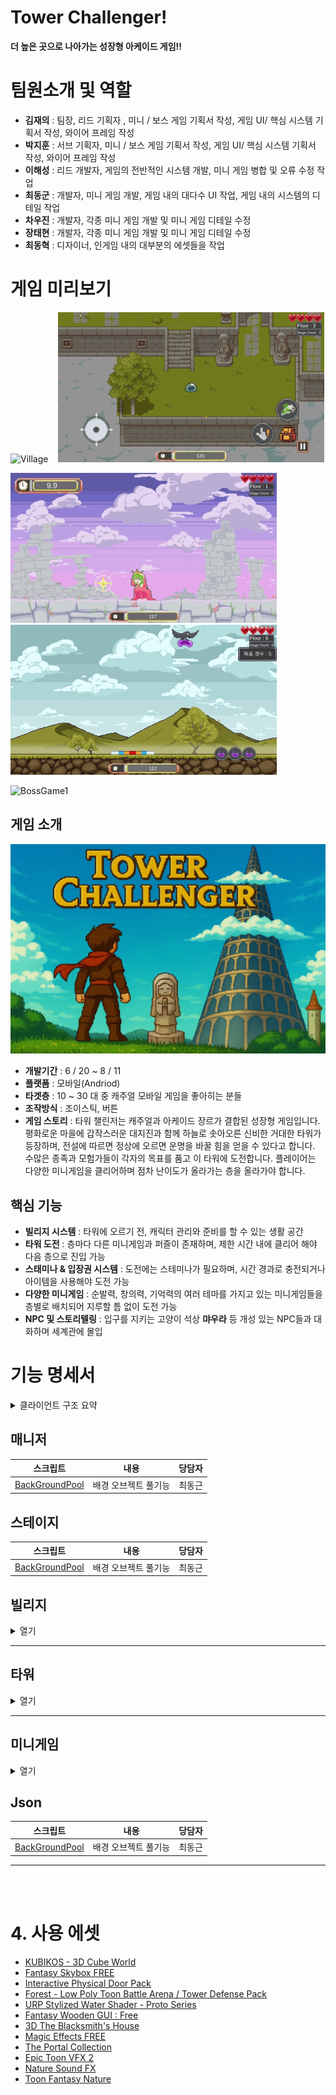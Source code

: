 # Tower Challenger!
**더 높은 곳으로 나아가는 성장형 아케이드 게임!!**

# 팀원소개 및 역할
- **김재의** : 팀장, 리드 기획자 , 미니 / 보스 게임 기획서 작성, 게임 UI/ 핵심 시스템 기획서 작성, 와이어 프레임 작성
- **박지훈** : 서브 기획자, 미니 / 보스 게임 기획서 작성, 게임 UI/ 핵심 시스템 기획서 작성, 와이어 프레임 작성
- **이해성** : 리드 개발자, 게임의 전반적인 시스템 개발, 미니 게임 병합 및 오류 수정 작업
- **최동군** : 개발자, 미니 게임 개발, 게임 내의 대다수 UI 작업, 게임 내의 시스템의 디테일 작업
- **차우진** : 개발자, 각종 미니 게임 개발 및 미니 게임 디테일 수정
- **장태현** : 개발자, 각종 미니 게임 개발 및 미니 게임 디테일 수정
- **최동혁** : 디자이너, 인게임 내의 대부분의 에셋들을 작업

# 게임 미리보기
![Village](https://github.com/donggeunchoi/Tower-Challenger/blob/main/Assets/06%20ReadMeImage/IMAGIF/%EB%B9%8C%EB%A6%AC%EC%A7%80.gif)&nbsp;&nbsp;&nbsp;
![Tower Map](https://github.com/donggeunchoi/Tower-Challenger/blob/main/Assets/06%20ReadMeImage/IMAGIF/%ED%94%8C%EB%A0%88%EC%9D%B4%EC%96%B4%20%EC%9D%B4%EB%8F%99.gif)<br>


![MiniGame1](https://github.com/donggeunchoi/Tower-Challenger/blob/main/Assets/06%20ReadMeImage/IMAGIF/%EA%B3%B5%EC%A3%BC%EC%A7%80%ED%82%A4%EA%B8%B0.gif)&nbsp;&nbsp;&nbsp;
![MiniGame2](https://github.com/donggeunchoi/Tower-Challenger/blob/main/Assets/06%20ReadMeImage/IMAGIF/%EC%8A%AC%EB%9D%BC%EC%9E%84%20%ED%83%80%EC%9B%8C.gif)<br>


![BossGame1](https://github.com/donggeunchoi/Tower-Challenger/blob/main/Assets/06%20ReadMeImage/IMAGIF/%EC%A3%BC%EC%A0%95%EB%B1%85%EC%9D%B4%20%EC%95%84%EC%A0%80%EC%94%A8%20%EA%B2%8C%EC%9E%84.gif)<br>
## 게임 소개
![게임 시작 화면](https://github.com/donggeunchoi/Tower-Challenger/blob/main/Assets/02%20Images/StartBackGround/ChatGPT_Image_2025_6_27_09_20_12.png)
- **개발기간** : 6 / 20 ~ 8 / 11
- **플랫폼** : 모바일(Andriod)
- **타겟층** : 10 ~ 30 대 중 캐주얼 모바일 게임을 좋아히는 분들
- **조작방식** : 조이스틱, 버튼
- **게임 스토리** :
타워 챌린저는 캐주얼과 아케이드 장르가 결합된 성장형 게임입니다.
평화로운 마을에 갑작스러운 대지진과 함께 하늘로 솟아오른 신비한 거대한 타워가 등장하며, 전설에 따르면 정상에 오르면 운명을 바꿀 힘을 얻을 수 있다고 합니다.
수많은 종족과 모험가들이 각자의 목표를 품고 이 타워에 도전합니다.
플레이어는 다양한 미니게임을 클리어하며 점차 난이도가 올라가는 층을 올라가야 합니다.
## 핵심 기능
- **빌리지 시스템** : 타워에 오르기 전, 캐릭터 관리와 준비를 할 수 있는 생활 공간
- **타워 도전** : 층마다 다른 미니게임과 퍼즐이 존재하며, 제한 시간 내에 클리어 해야 다음 층으로 진입 가능
- **스태미나 & 입장권 시스템** : 도전에는 스테미나가 필요하며, 시간 경과로 충전되거나 아이템을 사용해야 도전 가능
- **다양한 미니게임** : 순발력, 창의력, 기억력의 여러 테마를 가지고 있는 미니게임들을 층별로 배치되어 지루할 틈 없이 도전 가능
- **NPC 및 스토리텔링** : 입구를 지키는 고양이 석상 **먀우라** 등 개성 있는 NPC들과 대화하며 세계관에 몰입

# 기능 명세서

<details>
<summary>클라이언트 구조 요약</summary>

## 클라이언트 구조
<img width="1000" src="https://github.com/donggeunchoi/Tower-Challenger/blob/main/Assets/06%20ReadMeImage/Process.webp">

## JSON
![Untitled](https://github.com/donggeunchoi/Tower-Challenger/blob/main/Assets/06%20ReadMeImage/JsonData.webp)

## 상호작용
<img width="1000" src="https://github.com/donggeunchoi/Tower-Challenger/blob/main/Assets/06%20ReadMeImage/Interaction.webp">

## 플레이어
![Untitled (1)](https://github.com/donggeunchoi/Tower-Challenger/blob/main/Assets/06%20ReadMeImage/Player.webp)

## 스테이지
![Untitled (2)](https://github.com/donggeunchoi/Tower-Challenger/blob/main/Assets/06%20ReadMeImage/Stage.webp)

## 빌리지
![Untitled (2)](https://github.com/donggeunchoi/Tower-Challenger/blob/main/Assets/06%20ReadMeImage/Village.webp)
</details>

## **매니저**

| 스크립트 | 내용 | 당담자 |
| -- | -- | -- |
[BackGroundPool](https://github.com/donggeunchoi/Tower-Challenger/blob/main/Assets/03%20Scripts/MiniGames/CatTowerJump/BackGroundPool.cs) | 배경 오브젝트 풀기능 | 최동근|

## **스테이지**

| 스크립트 | 내용 | 당담자 |
| -- | -- | -- |
[BackGroundPool](https://github.com/donggeunchoi/Tower-Challenger/blob/main/Assets/03%20Scripts/MiniGames/CatTowerJump/BackGroundPool.cs) | 배경 오브젝트 풀기능 | 최동근|

## **빌리지**

<details>
<summary>열기</summary>
  
| 스크립트 이름 | 내용 | 당담자 |
| --- | --- | --- |
| [Guild](https://github.com/donggeunchoi/Tower-Challenger/blob/main/Assets/03%20Scripts/Village/Guild.cs) | 길드 관리 | 최동근
| [Inventory](https://github.com/donggeunchoi/Tower-Challenger/blob/main/Assets/03%20Scripts/Village/Inventory.cs) | 인벤토리 관리 | 최동근
| [InventorySlot](https://github.com/donggeunchoi/Tower-Challenger/blob/main/Assets/03%20Scripts/Village/InventorySlot.cs) | 인벤토리 슬롯관리 | 최동근
| [VillageManager](https://github.com/donggeunchoi/Tower-Challenger/blob/main/Assets/03%20Scripts/Village/VillageManager.cs) | 빌리지 전반적인 관리 | 최동근
| [Store](https://github.com/donggeunchoi/Tower-Challenger/blob/main/Assets/03%20Scripts/Village/Store.cs) | 상점 관리 | 최동근
| [PauseManager](https://github.com/donggeunchoi/Tower-Challenger/blob/main/Assets/03%20Scripts/Village/PauseManager.cs) | 설정 관리 | 최동근
| [MailBox](https://github.com/donggeunchoi/Tower-Challenger/blob/main/Assets/03%20Scripts/Village/MailBox.cs) | 우편함 관리 | 최동근
| [itemManager](https://github.com/donggeunchoi/Tower-Challenger/blob/main/Assets/03%20Scripts/Village/ItemManager.cs) | 아이템데이터 관리 | 최동근
| [NPCBase](https://github.com/donggeunchoi/Tower-Challenger/blob/main/Assets/03%20Scripts/Village/NPC/NPCBase.cs) | NPC 기본 관리 | 최동근

</details>

---
## **타워**

<details>
<summary>열기</summary>

| 스크립트 | 내용 | 당담자 |
| -- | -- | -- |
[RewardManager](https://github.com/donggeunchoi/Tower-Challenger/blob/main/Assets/03%20Scripts/RewardTableData/RewardManager.cs) | 보상 관리 | 최동근
[RewardTavleData](https://github.com/donggeunchoi/Tower-Challenger/blob/main/Assets/03%20Scripts/RewardTableData/RewardTableData.cs) | 보상 CSV 파일 관련 변수 선언 | 최동근

---

### 튜토리얼

<details>
<summary>열기</summary>

| 스크립트 이름 | 내용 | 당담자 |
| --- | --- | --- |
| [BoxTutorial](https://github.com/donggeunchoi/Tower-Challenger/blob/main/Assets/03%20Scripts/Tutorial/BoxTutorial.cs) | 상자 튜토리얼 관리 | 최동근
| [DashTutorial](https://github.com/donggeunchoi/Tower-Challenger/blob/main/Assets/03%20Scripts/Tutorial/DashTutorial.cs) | 대쉬 튜토리얼 관리 | 최동근
| [HintUI](https://github.com/donggeunchoi/Tower-Challenger/blob/main/Assets/03%20Scripts/Tutorial/HintUI.cs) | 설명 UI 표출관리 | 최동근
| [InventortTutorial](https://github.com/donggeunchoi/Tower-Challenger/blob/main/Assets/03%20Scripts/Tutorial/InventoryTutorial.cs) | 인벤토리 튜토리얼 관리 | 최동근
| [MoveTutorial](https://github.com/donggeunchoi/Tower-Challenger/blob/main/Assets/03%20Scripts/Tutorial/MoveTutorial.cs) | 움직임 튜토리얼 관리 | 최동근
| [PortalTutorial](https://github.com/donggeunchoi/Tower-Challenger/blob/main/Assets/03%20Scripts/Tutorial/PortalTutorial.cs) | 포탈 튜토리얼 관리 | 최동근
| [TutorialBase](https://github.com/donggeunchoi/Tower-Challenger/blob/main/Assets/03%20Scripts/Tutorial/TutorialBase.cs) | 튜토리얼 기본 정보 관리 | 최동근
| [TutorialManager](https://github.com/donggeunchoi/Tower-Challenger/blob/main/Assets/03%20Scripts/Tutorial/TutorialManager.cs) | 전반적인 튜토리얼 진행 관리 | 최동근
| [TutorialPortalOpen](https://github.com/donggeunchoi/Tower-Challenger/blob/main/Assets/03%20Scripts/Tutorial/TutorialPortalOpen.cs) | 포탈 열림 기능 관리 | 최동근

</details>

</details>

---

## **미니게임**

<details>
<summary>열기</summary>

## 미니게임 슬라임 점프1

<details>
<summary>열기</summary>
  
| 스크립트 이름 | 내용 | 당담자 |
| --- | --- | --- |
| [BackGroundPool](https://github.com/donggeunchoi/Tower-Challenger/blob/main/Assets/03%20Scripts/MiniGames/CatTowerJump/BackGroundPool.cs) | 배경 오브젝트 풀기능 | 최동근
| [BackGroundSpawner](https://github.com/donggeunchoi/Tower-Challenger/blob/main/Assets/03%20Scripts/MiniGames/CatTowerJump/BackGroundSpawner.cs) | 배경 스폰 | 최동근
| [CatController](https://github.com/donggeunchoi/Tower-Challenger/blob/main/Assets/03%20Scripts/MiniGames/CatTowerJump/CatController.cs) | 슬라임 점프기능 | 최동근
| [DeadZone](https://github.com/donggeunchoi/Tower-Challenger/blob/main/Assets/03%20Scripts/MiniGames/CatTowerJump/DeadZone.cs) | 슬라임 떨어질때 상태관련 | 최동근
| [FollowCamera](https://github.com/donggeunchoi/Tower-Challenger/blob/main/Assets/03%20Scripts/MiniGames/CatTowerJump/FollowCamera.cs) | 슬라임을 따라가는 카메라 기능 | 최동근
| [ObstacleBase](https://github.com/donggeunchoi/Tower-Challenger/blob/main/Assets/03%20Scripts/MiniGames/CatTowerJump/Obstacle/ObstacleBase.cs) | 장애물기본 데이터 | 최동근
| [DamageTile](https://github.com/donggeunchoi/Tower-Challenger/blob/main/Assets/03%20Scripts/MiniGames/CatTowerJump/Obstacle/DamageTile.cs) | 벽장애물 | 최동근
| [HorizontalMoverObstacle](https://github.com/donggeunchoi/Tower-Challenger/blob/main/Assets/03%20Scripts/MiniGames/CatTowerJump/Obstacle/HorizontalMoverObstacle.cs) | 수평 움직임 장애물 | 최동근
| [ObstaclePoolManager](https://github.com/donggeunchoi/Tower-Challenger/blob/main/Assets/03%20Scripts/MiniGames/CatTowerJump/Obstacle/ObstaclePoolManager.cs) | 장애물 오브젝트 풀 기능 | 최동근
| [ObvstacleSpawner](https://github.com/donggeunchoi/Tower-Challenger/blob/main/Assets/03%20Scripts/MiniGames/CatTowerJump/Obstacle/ObstacleSpawner.cs) | 장애물 스폰 | 최동근
| [SpinnerObstacle](https://github.com/donggeunchoi/Tower-Challenger/blob/main/Assets/03%20Scripts/MiniGames/CatTowerJump/Obstacle/SpinnerObstacle.cs) | 회전 장애물 | 최동근
| [ReMoveWall](https://github.com/donggeunchoi/Tower-Challenger/blob/main/Assets/03%20Scripts/MiniGames/CatTowerJump/RemoveWall.cs) | 벽 비활성 기능 | 최동근
| [RsetTable](https://github.com/donggeunchoi/Tower-Challenger/blob/main/Assets/03%20Scripts/MiniGames/CatTowerJump/ResetTable.cs) | 초기값관련 기능 | 최동근
| [SlimeJumpManager](https://github.com/donggeunchoi/Tower-Challenger/blob/main/Assets/03%20Scripts/MiniGames/CatTowerJump/SlimeJumpManager.cs) | 전반적인 게임 관여 | 최동근
| [WallPool](https://github.com/donggeunchoi/Tower-Challenger/blob/main/Assets/03%20Scripts/MiniGames/CatTowerJump/WallPool.cs) | 벽 오브젝트 풀 기능 | 최동근
| [WallSpawner](https://github.com/donggeunchoi/Tower-Challenger/blob/main/Assets/03%20Scripts/MiniGames/CatTowerJump/WallSpawner.cs) | 벽 스폰기능 | 최동근

</details>

---

## 미니게임 슬라임런2

<details>
<summary>열기</summary>
  
| 스크립트 이름 | 내용 | 당담자 |
| --- | --- | --- |
| [BackGround](https://github.com/donggeunchoi/Tower-Challenger/blob/main/Assets/03%20Scripts/MiniGames/DinoRun_Donggeun/BackGround.cs) | 배경 | 최동근
| [BackGroundLooper](https://github.com/donggeunchoi/Tower-Challenger/blob/main/Assets/03%20Scripts/MiniGames/DinoRun_Donggeun/BackGroundLooper.cs) | 배경루퍼기능 | 최동근
| [DinoMiniGame](https://github.com/donggeunchoi/Tower-Challenger/blob/main/Assets/03%20Scripts/MiniGames/DinoRun_Donggeun/DinoMiniGame.cs) | 전반적인 미니게임 관리 | 최동근
| [GroundTile](https://github.com/donggeunchoi/Tower-Challenger/blob/main/Assets/03%20Scripts/MiniGames/DinoRun_Donggeun/GroundTile.cs) | 땅타일생성 및 파괴 | 최동근
| [GroundTileSpawner](https://github.com/donggeunchoi/Tower-Challenger/blob/main/Assets/03%20Scripts/MiniGames/DinoRun_Donggeun/GroundTileSpawner.cs) | 땅 스폰기능 | 최동근
| [Obstacle](https://github.com/donggeunchoi/Tower-Challenger/blob/main/Assets/03%20Scripts/MiniGames/DinoRun_Donggeun/Obstacle.cs) | 장애물 | 최동근
| [PivotObject](https://github.com/donggeunchoi/Tower-Challenger/blob/main/Assets/03%20Scripts/MiniGames/DinoRun_Donggeun/PivotObject.cs) | 장애물 회전 | 최동근
| [Player](https://github.com/donggeunchoi/Tower-Challenger/blob/main/Assets/03%20Scripts/MiniGames/DinoRun_Donggeun/Player.cs) | 플레이어(슬라임 점프, 슬라이딩) | 최동근

</details>

## 미니게임 스피드 퀴즈3

<details>
<summary>열기</summary>  

| 스크립트 이름 | 내용 | 당담자 |
| --- | --- | --- |
| [QuizBase](https://github.com/donggeunchoi/Tower-Challenger/blob/main/Assets/03%20Scripts/MiniGames/SpeedQuizGame/QuizBase.cs) | CSV 파일 파싱 | 최동근
| [SpeedQuizData](https://github.com/donggeunchoi/Tower-Challenger/blob/main/Assets/03%20Scripts/MiniGames/SpeedQuizGame/SpeedQuizData.cs) | CSV 파일 파싱관련 변수선언 |최동근
| [nonSenseGame](https://github.com/donggeunchoi/Tower-Challenger/blob/main/Assets/03%20Scripts/MiniGames/SpeedQuizGame/nonSenseGame.cs) | 전반적인 스피드퀴즈 게임 관리 | 최동근

</details>

---

## 미니게임 슬라임 타워4

<details>
<summary>열기</summary>
  
| 스크립트 이름 | 내용 | 당담자 |
| --- | --- | --- |
| [Bird](https://github.com/donggeunchoi/Tower-Challenger/blob/main/Assets/03%20Scripts/MiniGames/SlimeTower/Bird.cs) | 좌우 움직이는 새기능 | 최동근
| [Slime](https://github.com/donggeunchoi/Tower-Challenger/blob/main/Assets/03%20Scripts/MiniGames/SlimeTower/Slime.cs) | 떨어지는 슬라임 | 최동근
| [SlimeTower](https://github.com/donggeunchoi/Tower-Challenger/blob/main/Assets/03%20Scripts/MiniGames/SlimeTower/SlimeTower.cs) | 게임 전반을 관리하는 기능 | 최동근
| [CoolDownUI](https://github.com/donggeunchoi/Tower-Challenger/blob/main/Assets/03%20Scripts/MiniGames/SlimeTower/CoolDownUI.cs) | 쿨타임 기능 | 이해성
| [BarSize](https://github.com/donggeunchoi/Tower-Challenger/blob/main/Assets/03%20Scripts/MiniGames/SlimeTower/BarSize.cs) | 바닥 바 기능 | 이해성
  
</details>

---

</details>

## **Json**

| 스크립트 | 내용 | 당담자 |
| -- | -- | -- |
[BackGroundPool](https://github.com/donggeunchoi/Tower-Challenger/blob/main/Assets/03%20Scripts/MiniGames/CatTowerJump/BackGroundPool.cs) | 배경 오브젝트 풀기능 | 최동근|

---


<br>
<br>

# 4. 사용 에셋

- [KUBIKOS - 3D Cube World](https://assetstore.unity.com/packages/3d/environments/kubikos-3d-cube-world-117341)
- [Fantasy Skybox FREE](https://assetstore.unity.com/packages/2d/textures-materials/sky/fantasy-skybox-free-18353)
- [Interactive Physical Door Pack](https://assetstore.unity.com/packages/tools/physics/interactive-physical-door-pack-163249)
- [Forest - Low Poly Toon Battle Arena / Tower Defense Pack](https://assetstore.unity.com/packages/3d/environments/forest-low-poly-toon-battle-arena-tower-defense-pack-100080)
- [URP Stylized Water Shader - Proto Series](https://assetstore.unity.com/packages/vfx/shaders/urp-stylized-water-shader-proto-series-187485)
- [Fantasy Wooden GUI : Free](https://assetstore.unity.com/packages/2d/gui/fantasy-wooden-gui-free-103811)
- [3D The Blacksmith's House](https://assetstore.unity.com/packages/3d/environments/fantasy/3d-the-blacksmith-s-house-252972)
- [Magic Effects FREE](https://assetstore.unity.com/packages/vfx/particles/spells/magic-effects-free-247933)
- [The Portal Collection](https://assetstore.unity.com/packages/3d/environments/fantasy/the-portal-collection-205438)
- [Epic Toon VFX 2](https://assetstore.unity.com/packages/vfx/particles/spells/epic-toon-vfx-2-157651)
- [Nature Sound FX](https://assetstore.unity.com/packages/audio/sound-fx/nature-sound-fx-180413)
- [Toon Fantasy Nature](https://assetstore.unity.com/packages/3d/environments/landscapes/toon-fantasy-nature-215197)
